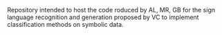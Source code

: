Repository intended to host the code roduced by AL, MR, GB for the sign language recognition and generation proposed by VC to implement classification methods on symbolic data.


